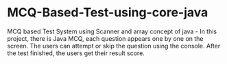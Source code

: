 # MCQ-Based-Test-using-core-java
MCQ based Test System using Scanner and array concept of java - In this project, there is Java MCQ, each question appears one by one on the screen. The users can attempt or skip the question using the console. After the test finished, the users get their result score.
